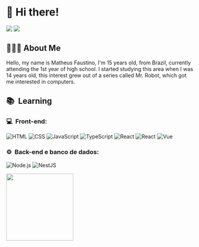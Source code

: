 # 👋 Hi there!

<a href="https://instagram.com/matheusfdosan"><img src="https://img.shields.io/badge/-@matheusfdosan_-E4405F?style=flat-square&logo=Instagram&logoColor=white"/></a>
<a href="https://www.linkedin.com/in/matheus-faustino-92841a22a/"><img src="https://img.shields.io/badge/-Matheus%20Faustino-0077B5?style=flat-square&logo=Linkedin&logoColor=white"/></a>


## 👨🏻‍💻 About Me

Hello, my name is Matheus Faustino, I'm 15 years old, from Brazil, currently attending the 1st year of high school. I started studying this area when I was 14 years old, this interest grew out of a series called Mr. Robot, which got me interested in computers.

<h2> 📚 &nbsp;Learning</h2>

<h3>💻 &nbsp;Front-end:</h3>

![HTML](https://img.shields.io/badge/-HTML-333333?style=flat&logo=HTML5)
![CSS](https://img.shields.io/badge/-CSS-333333?style=flat&logo=CSS3&logoColor=1572B6)
![JavaScript](https://img.shields.io/badge/-JavaScript-333333?style=flat&logo=javascript)
![TypeScript](https://img.shields.io/badge/-TypeScript-333333?style=flat&logo=typescript&logoColor=2D79C7)
![React](https://img.shields.io/badge/-React-333333?style=flat&logo=react)
![React](https://img.shields.io/badge/-React%20Native-333333?style=flat&logo=react)
![Vue](https://img.shields.io/badge/-Vue-333333?style=flat&logo=vue.js)

<h3>⚙️ &nbsp;Back-end e banco de dados:</h3>

![Node.js](https://img.shields.io/badge/-Node.js-333333?style=flat&logo=node.js)
![NestJS](https://img.shields.io/badge/-NestJS-333333?style=flat&logo=nestjs&logoColor=E535AB)

<a href="https://github.com/matheusfdosan">
  <img height="180em" src="https://github-readme-stats.vercel.app/api?username=matheusfdosan&show_icons=true&theme=dark&include_all_commits=true&count_private=true"/> 
</a>
